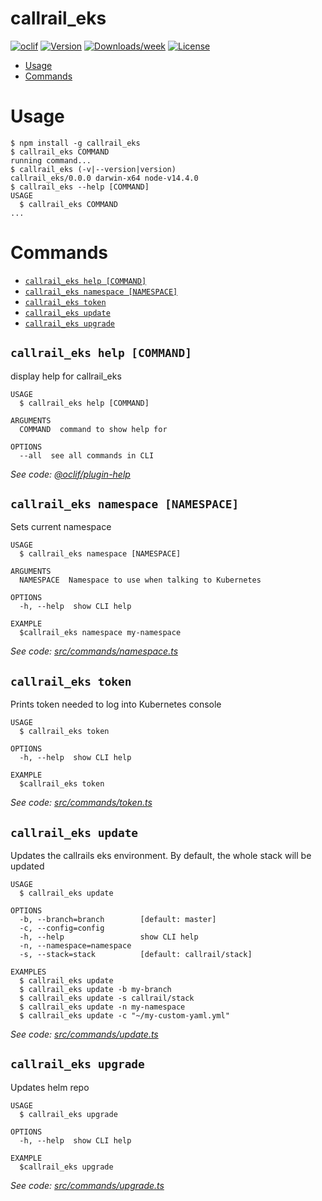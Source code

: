 callrail_eks
============



[![oclif](https://img.shields.io/badge/cli-oclif-brightgreen.svg)](https://oclif.io)
[![Version](https://img.shields.io/npm/v/callrail_eks.svg)](https://npmjs.org/package/callrail_eks)
[![Downloads/week](https://img.shields.io/npm/dw/callrail_eks.svg)](https://npmjs.org/package/callrail_eks)
[![License](https://img.shields.io/npm/l/callrail_eks.svg)](https://github.com/jbuoni/callrail_eks/blob/master/package.json)

<!-- toc -->
* [Usage](#usage)
* [Commands](#commands)
<!-- tocstop -->
# Usage
<!-- usage -->
```sh-session
$ npm install -g callrail_eks
$ callrail_eks COMMAND
running command...
$ callrail_eks (-v|--version|version)
callrail_eks/0.0.0 darwin-x64 node-v14.4.0
$ callrail_eks --help [COMMAND]
USAGE
  $ callrail_eks COMMAND
...
```
<!-- usagestop -->
# Commands
<!-- commands -->
* [`callrail_eks help [COMMAND]`](#callrail_eks-help-command)
* [`callrail_eks namespace [NAMESPACE]`](#callrail_eks-namespace-namespace)
* [`callrail_eks token`](#callrail_eks-token)
* [`callrail_eks update`](#callrail_eks-update)
* [`callrail_eks upgrade`](#callrail_eks-upgrade)

## `callrail_eks help [COMMAND]`

display help for callrail_eks

```
USAGE
  $ callrail_eks help [COMMAND]

ARGUMENTS
  COMMAND  command to show help for

OPTIONS
  --all  see all commands in CLI
```

_See code: [@oclif/plugin-help](https://github.com/oclif/plugin-help/blob/v3.2.0/src/commands/help.ts)_

## `callrail_eks namespace [NAMESPACE]`

Sets current namespace

```
USAGE
  $ callrail_eks namespace [NAMESPACE]

ARGUMENTS
  NAMESPACE  Namespace to use when talking to Kubernetes

OPTIONS
  -h, --help  show CLI help

EXAMPLE
  $callrail_eks namespace my-namespace
```

_See code: [src/commands/namespace.ts](https://github.com/jbuoni/callrail_eks/blob/v0.0.0/src/commands/namespace.ts)_

## `callrail_eks token`

Prints token needed to log into Kubernetes console

```
USAGE
  $ callrail_eks token

OPTIONS
  -h, --help  show CLI help

EXAMPLE
  $callrail_eks token
```

_See code: [src/commands/token.ts](https://github.com/jbuoni/callrail_eks/blob/v0.0.0/src/commands/token.ts)_

## `callrail_eks update`

Updates the callrails eks environment. By default, the whole stack will be updated

```
USAGE
  $ callrail_eks update

OPTIONS
  -b, --branch=branch        [default: master]
  -c, --config=config
  -h, --help                 show CLI help
  -n, --namespace=namespace
  -s, --stack=stack          [default: callrail/stack]

EXAMPLES
  $ callrail_eks update
  $ callrail_eks update -b my-branch
  $ callrail_eks update -s callrail/stack
  $ callrail_eks update -n my-namespace
  $ callrail_eks update -c "~/my-custom-yaml.yml"
```

_See code: [src/commands/update.ts](https://github.com/jbuoni/callrail_eks/blob/v0.0.0/src/commands/update.ts)_

## `callrail_eks upgrade`

Updates helm repo

```
USAGE
  $ callrail_eks upgrade

OPTIONS
  -h, --help  show CLI help

EXAMPLE
  $callrail_eks upgrade
```

_See code: [src/commands/upgrade.ts](https://github.com/jbuoni/callrail_eks/blob/v0.0.0/src/commands/upgrade.ts)_
<!-- commandsstop -->
